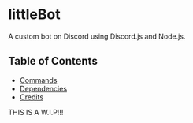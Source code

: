 # littleBot
A custom bot on Discord using Discord.js and Node.js.
## Table of Contents
* [Commands](#commands)
* [Dependencies](#dependencies)
* [Credits](#credits)

THIS IS A W.I.P!!!
